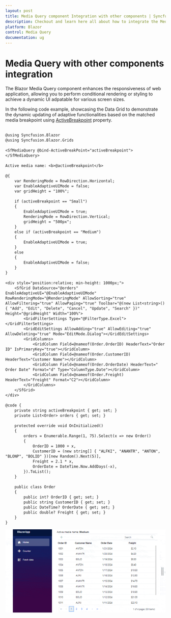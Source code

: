 ```yaml
---
layout: post
title: Media Query component Integration with other components | Syncfusion
description: Checkout and learn here all about how to integrate the Media Query with other component like Chart and much more details.
platform: Blazor
control: Media Query
documentation: ug
---
```


# Media Query with other components integration

The Blazor Media Query component enhances the responsiveness of web application, allowing you to perform conditional rendering or styling to achieve a dynamic UI adpatable for various screen sizes.

In the following code example, showcasing the Data Grid to demonstrate the dynamic updating of adaptive functionalities based on the matched media breakpoint using [ActiveBreakpoint](https://help.syncfusion.com/cr/blazor/Syncfusion.Blazor.SfMediaQuery.html#Syncfusion_Blazor_SfMediaQuery_ActiveBreakpoint) property.

```cshtml

@using Syncfusion.Blazor
@using Syncfusion.Blazor.Grids

<SfMediaQuery @bind-ActiveBreakPoint="activeBreakpoint"></SfMediaQuery>

Active media name: <b>@activeBreakpoint</b>

@{
    var RenderingMode = RowDirection.Horizontal;
    var EnableAdaptiveUIMode = false;
    var gridHeight = "100%";

    if (activeBreakpoint == "Small")
    {
        EnableAdaptiveUIMode = true;
        RenderingMode = RowDirection.Vertical;
        gridHeight = "500px";
    }
    else if (activeBreakpoint == "Medium")
    {
        EnableAdaptiveUIMode = true;
    }
    else
    {
        EnableAdaptiveUIMode = false;
    }
}

<div style="position:relative; min-height: 1000px;">
    <SfGrid DataSource="@orders" EnableAdaptiveUI="@EnableAdaptiveUIMode" RowRenderingMode="@RenderingMode" AllowSorting="true" AllowFiltering="true" AllowPaging="true" Toolbar="@(new List<string>() { "Add", "Edit", "Delete", "Cancel", "Update", "Search" })" Height="@gridHeight" Width="100%">
        <GridFilterSettings Type="@FilterType.Excel"></GridFilterSettings>
        <GridEditSettings AllowAdding="true" AllowEditing="true" AllowDeleting="true" Mode="EditMode.Dialog"></GridEditSettings>
        <GridColumns>
            <GridColumn Field=@nameof(Order.OrderID) HeaderText="Order ID" IsPrimaryKey="true"></GridColumn>
            <GridColumn Field=@nameof(Order.CustomerID) HeaderText="Customer Name"></GridColumn>
            <GridColumn Field=@nameof(Order.OrderDate) HeaderText=" Order Date" Format="d" Type="ColumnType.Date"></GridColumn>
            <GridColumn Field=@nameof(Order.Freight) HeaderText="Freight" Format="C2"></GridColumn>
        </GridColumns>
    </SfGrid>
</div>

@code {
    private string activeBreakpoint { get; set; }
    private List<Order> orders { get; set; }

    protected override void OnInitialized()
    {
        orders = Enumerable.Range(1, 75).Select(x => new Order()
        {
            OrderID = 1000 + x,
            CustomerID = (new string[] { "ALFKI", "ANANTR", "ANTON", "BLONP", "BOLID" })[new Random().Next(5)],
            Freight = 2.1 * x,
            OrderDate = DateTime.Now.AddDays(-x),
        }).ToList();
    }

    public class Order
    {
        public int? OrderID { get; set; }
        public string CustomerID { get; set; }
        public DateTime? OrderDate { get; set; }
        public double? Freight { get; set; }
    }
}

```

![Blazor Media Query integration in Grid](images/blazor-media-query-with-grid.gif)